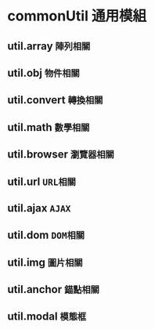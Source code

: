 # commonUtil 通用模組


## util.array `陣列相關`

## util.obj `物件相關`

## util.convert `轉換相關`

## util.math `數學相關`

## util.browser `瀏覽器相關`

## util.url `URL相關`

## util.ajax `AJAX`

## util.dom `DOM相關`

## util.img `圖片相關`

## util.anchor `錨點相關`

## util.modal `模態框`
